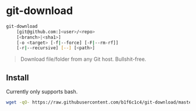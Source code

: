 # git-download

```bash
git-download
    [git@github.com:]<user>/<repo>
    [<branch>|<sha1>]
    [-o <target> [-f|--force] [-F|--rm-rf]]
    [-r|--recursive] [--] [<path>]
```

> Download file/folder from any Git host. Bullshit-free.

## Install

Currently only supports bash.

```bash
wget -qO- https://raw.githubusercontent.com/b1f6c1c4/git-download/master/git-download.sh | sudo bash /dev/stdin b1f6c1c4/git-download git-download.sh -o /usr/bin/git-download -f
```
